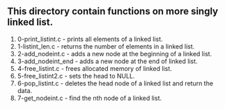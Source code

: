 ## This directory contain functions on more singly linked list.

1. 0-print_listint.c - prints all elements of a linked list.
2. 1-listint_len.c - returns the number of elements in a linked list.
3. 2-add_nodeint.c - adds a new node at the beginning of a linked list.
4. 3-add_nodeint_end - adds a new node at the end of linked list.
5. 4-free_listint.c - frees allocated memory of linked list.
6. 5-free_listint2.c - sets the head to NULL.
7. 6-pop_listint.c - deletes the head node of a linked list and return the data.
8. 7-get_nodeint.c - find the nth node of a linked list.

